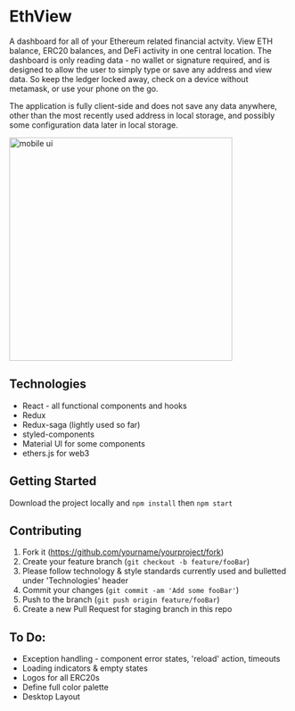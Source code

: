 # EthView

A dashboard for all of your Ethereum related financial actvity. View ETH balance, ERC20 balances, and DeFi activity in one central location. The dashboard is only reading data - no wallet or signature required, and is designed to allow the user to simply type or save any address and view data. So keep the ledger locked away, check on a device without metamask, or use your phone on the go.

The application is fully client-side and does not save any data anywhere, other than the most recently used address in local storage, and possibly some configuration data later in local storage.

<img src="https://i.imgur.com/Ivd3s3s.jpg" alt="mobile ui" width="400px">

## Technologies
* React - all functional components and hooks
* Redux
* Redux-saga (lightly used so far)
* styled-components
* Material UI for some components
* ethers.js for web3

## Getting Started
Download the project locally and ```npm install``` then ```npm start```

## Contributing

1. Fork it (<https://github.com/yourname/yourproject/fork>)
2. Create your feature branch (`git checkout -b feature/fooBar`)
3. Please follow technology & style standards currently used and bulletted under 'Technologies' header
4. Commit your changes (`git commit -am 'Add some fooBar'`)
5. Push to the branch (`git push origin feature/fooBar`)
6. Create a new Pull Request for staging branch in this repo

## To Do:
* Exception handling - component error states, 'reload' action, timeouts
* Loading indicators & empty states
* Logos for all ERC20s
* Define full color palette
* Desktop Layout